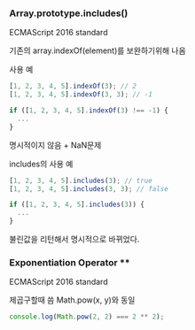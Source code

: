 ### Array.prototype.includes()

ECMAScript 2016 standard

기존의 array.indexOf(element)를 보완하기위해 나옴

사용 예

```javascript
[1, 2, 3, 4, 5].indexOf(3); // 2
[1, 2, 3, 4, 5].indexOf(3, 3); // -1

if ([1, 2, 3, 4, 5].indexOf(3) !== -1) {
  ...
}
```

명시적이지 않음 + NaN문제

includes의 사용 예

```javascript
[1, 2, 3, 4, 5].includes(3); // true
[1, 2, 3, 4, 5].includes(3, 3); // false

if ([1, 2, 3, 4, 5].includes(3)) {
  ...
}
```

불린값을 리턴해서 명시적으로 바뀌었다.

### Exponentiation Operator **

ECMAScript 2016 standard

제곱구할때 씀 Math.pow(x, y)와 동일

```javascript
console.log(Math.pow(2, 2) === 2 ** 2);
```
